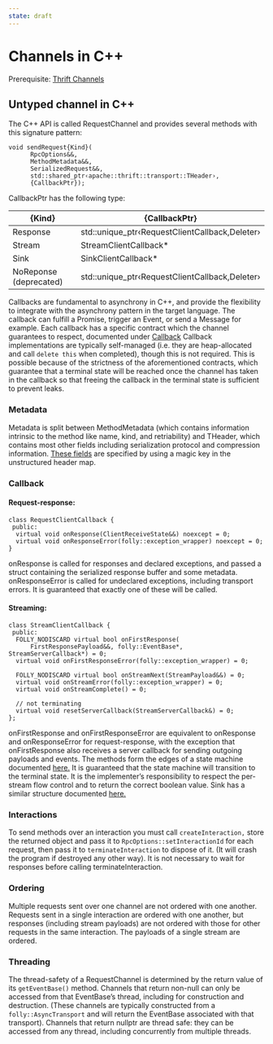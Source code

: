 ```yaml
---
state: draft
---
```


# Channels in C++

Prerequisite: [Thrift Channels](../spec/protocol/channel)

## Untyped channel in C++

The C++ API is called RequestChannel and provides several methods with this signature pattern:

```
void sendRequest{Kind}(
      RpcOptions&&,
      MethodMetadata&&,
      SerializedRequest&&,
      std::shared_ptr‹apache::thrift::transport::THeader›,
      {CallbackPtr});
```


CallbackPtr has the following type:

|{Kind}|{CallbackPtr}|
|---|---|
|Response|std::unique_ptr‹RequestClientCallback,Deleter›|
|Stream|StreamClientCallback*|
|Sink|SinkClientCallback*|
|NoReponse (deprecated)|std::unique_ptr‹RequestClientCallback,Deleter›|

Callbacks are fundamental to asynchrony in C++, and provide the flexibility to integrate with the asynchrony pattern in the target language. The callback can fulfill a Promise, trigger an Event, or send a Message for example. Each callback has a specific contract which the channel guarantees to respect, documented under [Callback](#callback)
Callback implementations are typically self-managed (i.e. they are heap-allocated and call `delete this` when completed), though this is not required. This is possible because of the strictness of the aforementioned contracts, which guarantee that a terminal state will be reached once the channel has taken in the callback so that freeing the callback in the terminal state is sufficient to prevent leaks.

### Metadata

Metadata is split between MethodMetadata (which contains information intrinsic to the method like name, kind, and retriability) and THeader, which contains most other fields including serialization protocol and compression information.
[These fields](https://github.com/facebook/fbthrift/blob/main/thrift/lib/cpp/transport/THeader.cpp) are specified by using a magic key in the unstructured header map.

### Callback

#### Request-response:

```
class RequestClientCallback {
 public:
  virtual void onResponse(ClientReceiveState&&) noexcept = 0;
  virtual void onResponseError(folly::exception_wrapper) noexcept = 0;
}
```

onResponse is called for responses and declared exceptions, and passed a struct containing the serialized response buffer and some metadata. onResponseError is called for undeclared exceptions, including transport errors. It is guaranteed that exactly one of these will be called.

#### Streaming:

```
class StreamClientCallback {
 public:
  FOLLY_NODISCARD virtual bool onFirstResponse(
      FirstResponsePayload&&, folly::EventBase*, StreamServerCallback*) = 0;
  virtual void onFirstResponseError(folly::exception_wrapper) = 0;

  FOLLY_NODISCARD virtual bool onStreamNext(StreamPayload&&) = 0;
  virtual void onStreamError(folly::exception_wrapper) = 0;
  virtual void onStreamComplete() = 0;

  // not terminating
  virtual void resetServerCallback(StreamServerCallback&) = 0;
};
```

onFirstResponse and onFirstResponseError are equivalent to onResponse and onResponseError for request-response, with the exception that onFirstResponse also receives a server callback for sending outgoing payloads and events. The methods form the edges of a state machine documented [here.](https://github.com/facebook/fbthrift/blob/main/thrift/lib/cpp2/async/StreamCallbacks.h) It is guaranteed that the state machine will transition to the terminal state. It is the implementer’s responsibility to respect the per-stream flow control and to return the correct boolean value.
Sink has a similar structure documented [here.](https://github.com/facebook/fbthrift/blob/main/thrift/lib/cpp2/async/StreamCallbacks.h)

### Interactions

To send methods over an interaction you must call `createInteraction,` store the returned object and pass it to `RpcOptions::setInteractionId` for each request, then pass it to `terminateInteraction` to dispose of it. (It will crash the program if destroyed any other way). It is not necessary to wait for responses before calling terminateInteraction.

### Ordering

Multiple requests sent over one channel are not ordered with one another. Requests sent in a single interaction are ordered with one another, but responses (including stream payloads) are not ordered with those for other requests in the same interaction. The payloads of a single stream are ordered.

### Threading

The thread-safety of a RequestChannel is determined by the return value of its `getEventBase()` method.
Channels that return non-null can only be accessed from that EventBase’s thread, including for construction and destruction. (These channels are typically constructed from a `folly::AsyncTransport` and will return the EventBase associated with that transport).
Channels that return nullptr are thread safe: they can be accessed from any thread, including concurrently from multiple threads.
